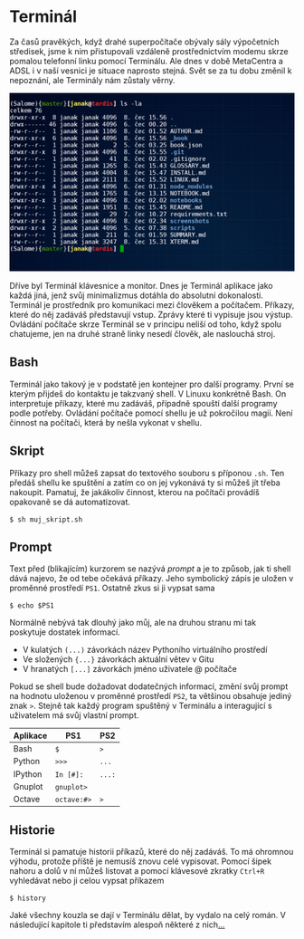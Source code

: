 # Terminál

Za časů pravěkých, když drahé superpočítače obývaly sály výpočetních 
středisek, jsme k nim přistupovali vzdáleně prostřednictvím modemu 
skrze pomalou telefonní linku pomocí Terminálu. Ale dnes v době 
MetaCentra a ADSL i v naší vesnici je situace naprosto stejná. Svět 
se za tu dobu změnil k nepoznání, ale Terminály nám zůstaly věrny.

![xterm](screenshots/xterm.png)

Dříve byl Terminál klávesnice a monitor. Dnes je Terminál aplikace jako 
každá jiná, jenž svůj minimalizmus dotáhla do absolutní dokonalosti. 
Terminál je prostředník pro komunikaci mezi člověkem a počítačem. 
Příkazy, které do něj zadáváš představují vstup. Zprávy které ti 
vypisuje jsou výstup. Ovládání počítače skrze Terminál se v principu 
neliší od toho, když spolu chatujeme, jen na druhé straně linky nesedí 
člověk, ale naslouchá stroj.


## Bash

Terminál jako takový je v podstatě jen kontejner pro další programy. 
První se kterým přijdeš do kontaktu je takzvaný shell. V Linuxu 
konkrétně Bash. On interpretuje příkazy, které mu zadáváš, případně 
spouští další programy podle potřeby. Ovládání počítače pomocí shellu 
je už pokročilou magií. Není činnost na počítači, která by nešla 
vykonat v shellu.


## Skript

Příkazy pro shell můžeš zapsat do textového souboru s příponou `.sh`. 
Ten předáš shellu ke spuštění a zatím co on jej vykonává ty si můžeš 
jít třeba nakoupit. Pamatuj, že jakákoliv činnost, kterou na počítači 
provádíš opakovaně se dá automatizovat.

	$ sh muj_skript.sh


## Prompt

Text před (blikajícím) kurzorem se nazývá *prompt* a je to způsob, jak 
ti shell dává najevo, že od tebe očekává příkazy. Jeho symbolický zápis 
je uložen v proměnné prostředí `PS1`. Ostatně zkus si ji vypsat sama

	$ echo $PS1

Normálně nebývá tak dlouhý jako můj, ale na druhou stranu mi tak 
poskytuje dostatek informací.

* V kulatých `(...)` závorkách název Pythoního virtuálního 
prostředí
* Ve složených `{...}` závorkách aktuální větev v Gitu
* V hranatých `[...]` závorkách jméno uživatele @ počítače

Pokud se shell bude dožadovat dodatečných informací, změní svůj 
prompt na hodnotu uloženou v proměnné prostředí `PS2`, ta většinou 
obsahuje jediný znak `>`. Stejně tak každý program spuštěný v 
Terminálu a interagující s uživatelem má svůj vlastní prompt.

| Aplikace |     PS1     |  PS2   |
|----------|-------------|--------|
| Bash     | `$`         | `>`    |
| Python   | `>>>`       | `...`  |
| IPython  | `In [#]:`   | `...:` |
| Gnuplot  | `gnuplot>`  |        |
| Octave   | `octave:#>` | `>`    |


## Historie

Terminál si pamatuje historii příkazů, které do něj zadáváš. To má 
ohromnou výhodu, protože příště je nemusíš znovu celé vypisovat. Pomocí 
šipek nahoru a dolů v ní můžeš listovat a pomocí klávesové zkratky 
`Ctrl+R` vyhledávat nebo ji celou vypsat příkazem

	$ history

Jaké všechny kouzla se dají v Terminálu dělat, by vydalo na celý román. 
V následující kapitole ti představím alespoň některé z 
nich[...](LINUX.md)
